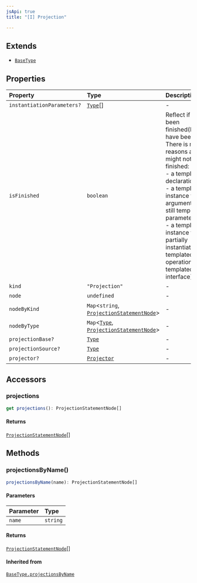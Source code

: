 ```yaml
---
jsApi: true
title: "[I] Projection"

---
```

## Extends

- [`BaseType`](BaseType.md)

## Properties

| Property | Type | Description | Inheritance |
| :------ | :------ | :------ | :------ |
| `instantiationParameters?` | [`Type`](../type-aliases/Type.md)[] | - | [`BaseType.instantiationParameters`](BaseType.md) |
| `isFinished` | `boolean` | Reflect if a type has been finished(Decorators have been called).<br />There is multiple reasons a type might not be finished:<br />- a template declaration will not<br />- a template instance that argument that are still template parameters<br />- a template instance that is only partially instantiated(like a templated operation inside a templated interface) | [`BaseType.isFinished`](BaseType.md) |
| `kind` | `"Projection"` | - | [`BaseType.kind`](BaseType.md) |
| `node` | `undefined` | - | [`BaseType.node`](BaseType.md) |
| `nodeByKind` | `Map`<`string`, [`ProjectionStatementNode`](ProjectionStatementNode.md)\> | - | - |
| `nodeByType` | `Map`<[`Type`](../type-aliases/Type.md), [`ProjectionStatementNode`](ProjectionStatementNode.md)\> | - | - |
| `projectionBase?` | [`Type`](../type-aliases/Type.md) | - | [`BaseType.projectionBase`](BaseType.md) |
| `projectionSource?` | [`Type`](../type-aliases/Type.md) | - | [`BaseType.projectionSource`](BaseType.md) |
| `projector?` | [`Projector`](Projector.md) | - | [`BaseType.projector`](BaseType.md) |

## Accessors

### projections

```ts
get projections(): ProjectionStatementNode[]
```

#### Returns

[`ProjectionStatementNode`](ProjectionStatementNode.md)[]

## Methods

### projectionsByName()

```ts
projectionsByName(name): ProjectionStatementNode[]
```

#### Parameters

| Parameter | Type |
| :------ | :------ |
| `name` | `string` |

#### Returns

[`ProjectionStatementNode`](ProjectionStatementNode.md)[]

#### Inherited from

[`BaseType.projectionsByName`](BaseType.md#projectionsbyname)
